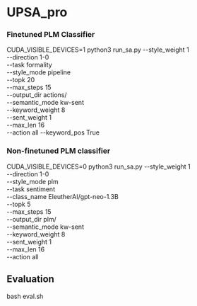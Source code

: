 # UPSA_pro

### Finetuned PLM Classifier
CUDA_VISIBLE_DEVICES=1 python3 run_sa.py --style_weight 1 \
--direction 1-0 \
--task formality \
--style_mode pipeline \
--topk 20 \
--max_steps 15 \
--output_dir actions/ \
--semantic_mode kw-sent \
--keyword_weight 8 \
--sent_weight 1 \
--max_len 16 \
--action all
--keyword_pos True

### Non-finetuned PLM classifier
CUDA_VISIBLE_DEVICES=0 python3 run_sa.py --style_weight 1 \
--direction 1-0 \
--style_mode plm \
--task sentiment \
--class_name EleutherAI/gpt-neo-1.3B \
--topk 5 \
--max_steps 15 \
--output_dir plm/ \
--semantic_mode kw-sent \
--keyword_weight 8 \
--sent_weight 1 \
--max_len 16 \
--action all

## Evaluation

bash eval.sh 